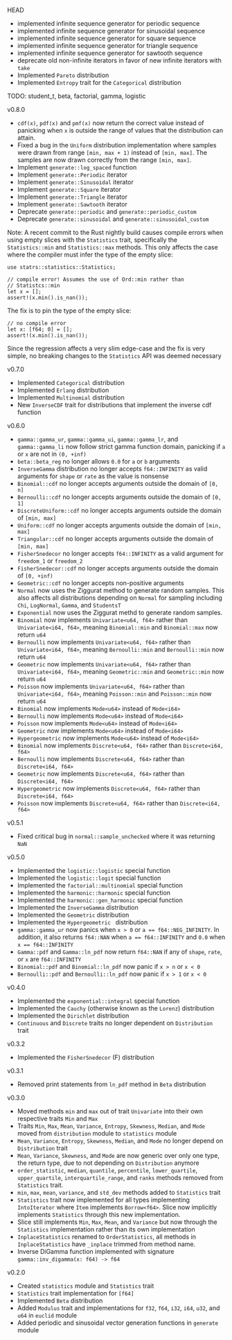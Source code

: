HEAD
 - implemented infinite sequence generator for periodic sequence
 - implemented infinite sequence generator for sinusoidal sequence
 - implemented infinite sequence generator for square sequence
 - implemented infinite sequence generator for triangle sequence
 - implemented infinite sequence generator for sawtooth sequence
 - deprecate old non-infinite iterators in favor of new infinite iterators with `take`
 - Implemented `Pareto` distribution
 - Implemented `Entropy` trait for the `Categorical` distribution

 TODO: student_t, beta, factorial, gamma, logistic

v0.8.0
 - `cdf(x)`, `pdf(x)` and `pmf(x)` now return the correct value instead of panicking when `x` is outside the range of values that the distribution can attain.
 - Fixed a bug in the `Uniform` distribution implementation where samples were drawn from range `[min, max + 1)` instead of `[min, max]`. The samples are now drawn correctly from the range `[min, max]`.
 - Implement `generate::log_spaced` function
 - Implement `generate::Periodic` iterator
 - Implement `generate::Sinusoidal` iterator
 - Implement `generate::Square` iterator
 - Implement `generate::Triangle` iterator
 - Implement `generate::Sawtooth` iterator
 - Deprecate `generate::periodic` and `generate::periodic_custom`
 - Deprecate `generate::sinusoidal` and `generate::sinusoidal_custom`

 Note: A recent commit to the Rust nightly build causes compile errors when using
 empty slices with the `Statistics` trait, specifically the `Statistics::min` and
 `Statistics::max` methods. This only affects the case where the compiler must infer
 the type of the empty slice:

```
use statrs::statistics::Statistics;

// compile error! Assumes the use of Ord::min rather than
// Statistcs::min
let x = [];
assert!(x.min().is_nan());
```

The fix is to pin the type of the empty slice:

```
// no compile error
let x: [f64; 0] = [];
assert!(x.min().is_nan());
```

Since the regression affects a very slim edge-case and the fix is very simple, no breaking changes to the `Statistics` API was deemed necessary

v0.7.0
 - Implemented `Categorical` distribution
 - Implemented `Erlang` distribution
 - Implemented `Multinomial` distribution
 - New `InverseCDF` trait for distributions that implement the inverse cdf function

v0.6.0
 - `gamma::gamma_ur`, `gamma::gamma_ui`, `gamma::gamma_lr`, and `gamma::gamma_li` now follow strict gamma function domain, panicking if `a` or `x` are not in `(0, +inf)`
 - `beta::beta_reg` no longer allows `0.0` for `a` or `b` arguments
 - `InverseGamma` distribution no longer accepts `f64::INFINITY` as valid arguments for `shape` or `rate` as the value is nonsense
 - `Binomial::cdf` no longer accepts arguments outside the domain of `[0, n]`
 - `Bernoulli::cdf` no longer accepts arguments outside the domain of `[0, 1]`
 - `DiscreteUniform::cdf` no longer accepts arguments outside the domain of `[min, max]`
 - `Uniform::cdf` no longer accepts arguments outside the domain of `[min, max]`
 - `Triangular::cdf` no longer accepts arguments outside the domain of `[min, max]`
 - `FisherSnedecor` no longer accepts `f64::INFINITY` as a valid argument for `freedom_1` or `freedom_2`
 - `FisherSnedecor::cdf` no longer accepts arguments outside the domain of `[0, +inf)`
 - `Geometric::cdf` no longer accepts non-positive arguments
 - `Normal` now uses the Ziggurat method to generate random samples. This also affects all distributions depending on `Normal` for sampling
    including `Chi`, `LogNormal`, `Gamma`, and `StudentsT`
 - `Exponential` now uses the Ziggurat methd to generate random samples.
 - `Binomial` now implements `Univariate<u64, f64>` rather than `Univariate<i64, f64>`, meaning `Binomial::min` and `Binomial::max` now return `u64`
 - `Bernoulli` now implements `Univariate<u64, f64>` rather than `Univariate<i64, f64>`, meaning `Bernoulli::min` and `Bernoulli::min` now return `u64`
 - `Geometric` now implements `Univariate<u64, f64>` rather than `Univariate<i64, f64>`, meaning `Geometric::min` and `Geometric::min` now return `u64`
 - `Poisson` now implements `Univariate<u64, f64>` rather than `Univariate<i64, f64>`, meaning `Poisson::min` and `Poisson::min` now return `u64`
 - `Binomial` now implements `Mode<u64>` instead of `Mode<i64>`
 - `Bernoulli` now implements `Mode<u64>` instead of `Mode<i64>`
 - `Poisson` now implements `Mode<u64>` instead of `Mode<i64>`
 - `Geometric` now implements `Mode<u64>` instead of `Mode<i64>`
 - `Hypergeometric` now implements `Mode<u64>` instead of `Mode<i64>`
 - `Binomial` now implements `Discrete<u64, f64>` rather than `Discrete<i64, f64>`
 - `Bernoulli` now implements `Discrete<u64, f64>` rather than `Discrete<i64, f64>`
 - `Geometric` now implements `Discrete<u64, f64>` rather than `Discrete<i64, f64>`
 - `Hypergeometric` now implements `Discrete<u64, f64>` rather than `Discrete<i64, f64>`
 - `Poisson` now implements `Discrete<u64, f64>` rather than `Discrete<i64, f64>`

v0.5.1
 - Fixed critical bug in `normal::sample_unchecked` where it was returning `NaN`

v0.5.0
 - Implemented the `logistic::logistic` special function
 - Implemented the `logistic::logit` special function
 - Implemented the `factorial::multinomial` special function
 - Implemented the `harmonic::harmonic` special function
 - Implemented the `harmonic::gen_harmonic` special function
 - Implemented the `InverseGamma` distribution
 - Implemented the `Geometric` distribution
 - Implemented the `Hypergeometric ` distribution
 - `gamma::gamma_ur` now panics when `x > 0` or `a == f64::NEG_INFINITY`. In addition, it also returns `f64::NAN` when `a == f64::INFINITY` and `0.0` when `x == f64::INFINITY`
 - `Gamma::pdf` and `Gamma::ln_pdf` now return `f64::NAN` if any of `shape`, `rate`, or `x` are `f64::INFINITY`
 - `Binomial::pdf` and `Binomial::ln_pdf` now panic if `x > n` or `x < 0`
 - `Bernoulli::pdf` and `Bernoulli::ln_pdf` now panic if `x > 1` or `x < 0`

v0.4.0
- Implemented the `exponential::integral` special function
- Implemented the `Cauchy` (otherwise known as the `Lorenz`) distribution
- Implemented the `Dirichlet` distribution
- `Continuous` and `Discrete` traits no longer dependent on `Distribution` trait

v0.3.2
- Implemented the `FisherSnedecor` (F) distribution

v0.3.1
- Removed print statements from `ln_pdf` method in `Beta` distribution

v0.3.0
- Moved methods `min` and `max` out of trait `Univariate` into their own respective traits `Min` and `Max`
- Traits `Min`, `Max`, `Mean`, `Variance`, `Entropy`, `Skewness`, `Median`, and `Mode` moved from `distribution` module to `statistics` module
- `Mean`, `Variance`, `Entropy`, `Skewness`, `Median`, and `Mode` no longer depend on `Distribution` trait
- `Mean`, `Variance`, `Skewness`, and `Mode` are now generic over only one type, the return type, due to not depending on `Distribution` anymore
- `order_statistic`, `median`, `quantile`, `percentile`, `lower_quartile`, `upper_quartile`, `interquartile_range`, and `ranks` methods removed
    from `Statistics` trait.
- `min`, `max`, `mean`, `variance`, and `std_dev` methods added to `Statistics` trait
- `Statistics` trait now implemented for all types implementing `IntoIterator` where `Item` implements `Borrow<f64>`. Slice now implicitly implements
    `Statistics` through this new implementation.
- Slice still implements `Min`, `Max`, `Mean`, and `Variance` but now through the `Statistics` implementation rather than its own implementation
- `InplaceStatistics` renamed to `OrderStatistics`, all methods in `InplaceStatistics` have `_inplace` trimmed from method name.
- Inverse DiGamma function implemented with signature `gamma::inv_digamma(x: f64) -> f64`

v0.2.0
- Created `statistics` module and `Statistics` trait
- `Statistics` trait implementation for `[f64]`
- Implemented `Beta` distribution
- Added `Modulus` trait and implementations for `f32`, `f64`, `i32`, `i64`, `u32`, and `u64` in `euclid` module
- Added periodic and sinusoidal vector generation functions in `generate` module
